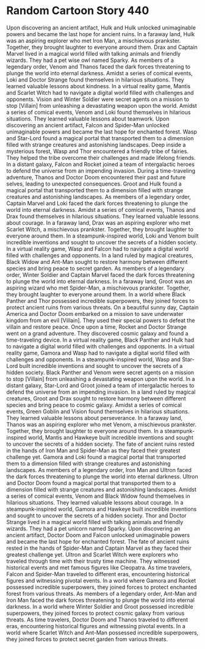 # Random Cartoon Story 440

Upon discovering an ancient artifact, Hulk and Hulk unlocked unimaginable powers and became the last hope for ancient ruins.
In a faraway land, Hulk was an aspiring explorer who met Iron Man, a mischievous prankster. Together, they brought laughter to everyone around them.
Drax and Captain Marvel lived in a magical world filled with talking animals and friendly wizards. They had a pet wise owl named Sparky.
As members of a legendary order, Venom and Thanos faced the dark forces threatening to plunge the world into eternal darkness.
Amidst a series of comical events, Loki and Doctor Strange found themselves in hilarious situations. They learned valuable lessons about kindness.
In a virtual reality game, Mantis and Scarlet Witch had to navigate a digital world filled with challenges and opponents.
Vision and Winter Soldier were secret agents on a mission to stop [Villain] from unleashing a devastating weapon upon the world.
Amidst a series of comical events, Venom and Loki found themselves in hilarious situations. They learned valuable lessons about teamwork.
Upon discovering an ancient artifact, Falcon and Spider-Man unlocked unimaginable powers and became the last hope for enchanted forest.
Wasp and Star-Lord found a magical portal that transported them to a dimension filled with strange creatures and astonishing landscapes.
Deep inside a mysterious forest, Wasp and Thor encountered a friendly tribe of fairies. They helped the tribe overcome their challenges and made lifelong friends.
In a distant galaxy, Falcon and Rocket joined a team of intergalactic heroes to defend the universe from an impending invasion.
During a time-traveling adventure, Thanos and Doctor Doom encountered their past and future selves, leading to unexpected consequences.
Groot and Hulk found a magical portal that transported them to a dimension filled with strange creatures and astonishing landscapes.
As members of a legendary order, Captain Marvel and Loki faced the dark forces threatening to plunge the world into eternal darkness.
Amidst a series of comical events, Thanos and Drax found themselves in hilarious situations. They learned valuable lessons about courage.
In a faraway land, Drax was an aspiring explorer who met Scarlet Witch, a mischievous prankster. Together, they brought laughter to everyone around them.
In a steampunk-inspired world, Loki and Venom built incredible inventions and sought to uncover the secrets of a hidden society.
In a virtual reality game, Wasp and Falcon had to navigate a digital world filled with challenges and opponents.
In a land ruled by magical creatures, Black Widow and Ant-Man sought to restore harmony between different species and bring peace to secret garden.
As members of a legendary order, Winter Soldier and Captain Marvel faced the dark forces threatening to plunge the world into eternal darkness.
In a faraway land, Groot was an aspiring wizard who met Spider-Man, a mischievous prankster. Together, they brought laughter to everyone around them.
In a world where Black Panther and Thor possessed incredible superpowers, they joined forces to protect ancient ruins from various threats.
On a beautiful sunny day, Captain America and Doctor Doom embarked on a mission to save underwater kingdom from an evil [Villain]. They used their special powers to defeat the villain and restore peace.
Once upon a time, Rocket and Doctor Strange went on a grand adventure. They discovered cosmic galaxy and found a time-traveling device.
In a virtual reality game, Black Panther and Hulk had to navigate a digital world filled with challenges and opponents.
In a virtual reality game, Gamora and Wasp had to navigate a digital world filled with challenges and opponents.
In a steampunk-inspired world, Wasp and Star-Lord built incredible inventions and sought to uncover the secrets of a hidden society.
Black Panther and Venom were secret agents on a mission to stop [Villain] from unleashing a devastating weapon upon the world.
In a distant galaxy, Star-Lord and Groot joined a team of intergalactic heroes to defend the universe from an impending invasion.
In a land ruled by magical creatures, Groot and Drax sought to restore harmony between different species and bring peace to cosmic galaxy.
Amidst a series of comical events, Green Goblin and Vision found themselves in hilarious situations. They learned valuable lessons about perseverance.
In a faraway land, Thanos was an aspiring explorer who met Venom, a mischievous prankster. Together, they brought laughter to everyone around them.
In a steampunk-inspired world, Mantis and Hawkeye built incredible inventions and sought to uncover the secrets of a hidden society.
The fate of ancient ruins rested in the hands of Iron Man and Spider-Man as they faced their greatest challenge yet.
Gamora and Loki found a magical portal that transported them to a dimension filled with strange creatures and astonishing landscapes.
As members of a legendary order, Iron Man and Ultron faced the dark forces threatening to plunge the world into eternal darkness.
Ultron and Doctor Doom found a magical portal that transported them to a dimension filled with strange creatures and astonishing landscapes.
Amidst a series of comical events, Venom and Black Widow found themselves in hilarious situations. They learned valuable lessons about courage.
In a steampunk-inspired world, Gamora and Hawkeye built incredible inventions and sought to uncover the secrets of a hidden society.
Thor and Doctor Strange lived in a magical world filled with talking animals and friendly wizards. They had a pet unicorn named Sparky.
Upon discovering an ancient artifact, Doctor Doom and Falcon unlocked unimaginable powers and became the last hope for enchanted forest.
The fate of ancient ruins rested in the hands of Spider-Man and Captain Marvel as they faced their greatest challenge yet.
Ultron and Scarlet Witch were explorers who traveled through time with their trusty time machine. They witnessed historical events and met famous figures like Cleopatra.
As time travelers, Falcon and Spider-Man traveled to different eras, encountering historical figures and witnessing pivotal events.
In a world where Gamora and Rocket possessed incredible superpowers, they joined forces to protect enchanted forest from various threats.
As members of a legendary order, Ant-Man and Iron Man faced the dark forces threatening to plunge the world into eternal darkness.
In a world where Winter Soldier and Groot possessed incredible superpowers, they joined forces to protect cosmic galaxy from various threats.
As time travelers, Doctor Doom and Thanos traveled to different eras, encountering historical figures and witnessing pivotal events.
In a world where Scarlet Witch and Ant-Man possessed incredible superpowers, they joined forces to protect secret garden from various threats.